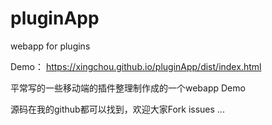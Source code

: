 # pluginApp
webapp for plugins

Demo：
https://xingchou.github.io/pluginApp/dist/index.html


平常写的一些移动端的插件整理制作成的一个webapp Demo

源码在我的github都可以找到，欢迎大家Fork issues ...

